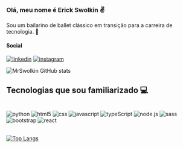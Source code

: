 ### Olá, meu nome é Erick Swolkin ✌️
Sou um bailarino de ballet clássico em transição para a carreira de tecnologia. 🚀
#### Social

[![linkedin](https://img.shields.io/badge/LinkedIn-0077B5?style=for-the-badge&logo=linkedin&logoColor=white)](https://www.linkedin.com/in/erick-python-dev/)
[![instagram](https://img.shields.io/badge/Instagram-E4405F?style=for-the-badge&logo=instagram&logoColor=white)](https://www.instagram.com/erickswolkin/)


![MrSwolkin GitHub stats](https://github-readme-stats.vercel.app/api?username=MrSwolkin&show_icons=true&theme=dark)


## Tecnologias que sou familiarizado 💻

<div style="display: inline_block"><br/>
    <img alig='center' alt='python' src='https://img.shields.io/badge/Python-3776AB?style=for-the-badge&logo=python&logoColor=white'>
    <img alig='center' alt='html5' src='https://img.shields.io/badge/HTML5-E34F26?style=for-the-badge&logo=html5&logoColor=white'>
    <img alig='center' alt='css' src='https://img.shields.io/badge/CSS-239120?&style=for-the-badge&logo=css3&logoColor=white'>
    <img alig='center' alt='javascript' src='https://img.shields.io/badge/JavaScript-323330?style=for-the-badge&logo=javascript&logoColor=F7DF1E'>
    <img alig='center' alt='typeScript' src='https://img.shields.io/badge/TypeScript-007ACC?style=for-the-badge&logo=typescript&logoColor=white'>
    <img alig='center' alt='node.js' src='https://img.shields.io/badge/Node.js-43853D?style=for-the-badge&logo=node.js&logoColor=white'>
    <img alig='center' alt='sass' src='https://img.shields.io/badge/Sass-CC6699?style=for-the-badge&logo=sass&logoColor=white'>
    <img alig='center' alt='bootstrap' src='https://img.shields.io/badge/Bootstrap-563D7C?style=for-the-badge&logo=bootstrap&logoColor=white'>
    <img alig='center' alt='react' src='https://img.shields.io/badge/React-20232A?style=for-the-badge&logo=react&logoColor=61DAFB'>
</div><br/>


[![Top Langs](https://github-readme-stats.vercel.app/api/top-langs/?username=MrSwolkin&layout=compact)](https://github.com/anuraghazra/github-readme-stats)

